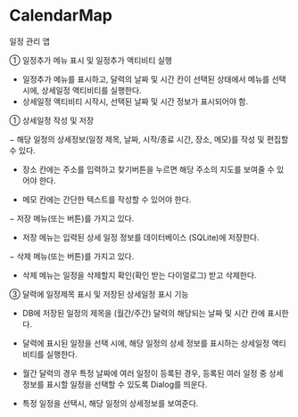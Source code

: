 # CalendarMap


일정 관리 앱



① 일정추가 메뉴 표시 및 일정추가 액티비티 실행

- 일정추가 메뉴를 표시하고, 달력의 날짜 및 시간 칸이 선택된 상태에서 메뉴를 선택시에, 상세일정 액티비티를 실행한다.
- 상세일정 액티비티 시작시, 선택된 날짜 및 시간 정보가 표시되어야 함.



① 상세일정 작성 및 저장

− 해당 일정의 상세정보(일정 제목, 날짜, 시작/종료 시간, 장소, 메모)를 작성 및 편집할 수 있다.

  - 장소 칸에는 주소를 입력하고 찾기버튼을 누르면 해당 주소의 지도를 보여줄 수 있어야 한다.
  
  - 메모 칸에는 간단한 텍스트를 작성할 수 있어야 한다.


− 저장 메뉴(또는 버튼)를 가지고 있다.

  - 저장 메뉴는 입력된 상세 일정 정보를 데이터베이스 (SQLite)에 저장한다.


− 삭제 메뉴(또는 버튼)를 가지고 있다.

  - 삭제 메뉴는 일정을 삭제할지 확인(확인 받는 다이얼로그) 받고 삭제한다.



③ 달력에 일정제목 표시 및 저장된 상세일정 표시 기능
 
 - DB에 저장된 일정의 제목을 (월간/주간) 달력의 해당되는 날짜 및 시간 칸에 표시한다.
 
 
 - 달력에 표시된 일정을 선택 시에, 해당 일정의 상세 정보를 표시하는 상세일정 액티비티를 실행한다.
  
  - 월간 달력의 경우 특정 날짜에 여러 일정이 등록된 경우, 등록된 여러 일정 중 상세정보를 표시할 일정을 선택할 수 있도록 Dialog를 띄운다.

  - 특정 일정을 선택시, 해당 일정의 상세정보를 보여준다.
  
